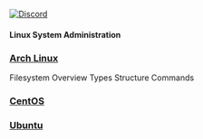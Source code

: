 [![Discord](https://img.shields.io/discord/1193946747878260767?color=blue&label=Discord&logo=discord&logoColor=white)](https://discord.gg/KmAkuNyr)

#### Linux System Administration

### [Arch Linux](https://github.com/shaun-barnard/linux-system-administration/tree/main/arch-linux)
Filesystem
    Overview
    Types
    Structure
    Commands

### [CentOS](https://github.com/shaun-barnard/linux-system-administration/tree/main/centos)
### [Ubuntu](https://github.com/shaun-barnard/linux-system-administration/tree/main/ubuntu)

